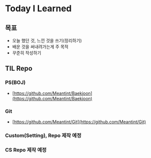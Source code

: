 # Today I Learned

## 목표

- 오늘 했던 것, 느낀 것을 쓰기(정리하기)
- 배운 것을 써내려가는게 주 목적
- 꾸준히 작성하기

## TIL Repo

### PS(BOJ)

- [https://github.com/Meantint/Baekjoon](https://github.com/Meantint/Baekjoon)

### Git

- [https://github.com/Meantint/Git](https://github.com/Meantint/Git)

### Custom(Setting), Repo 제작 예정

### CS Repo 제작 예정
